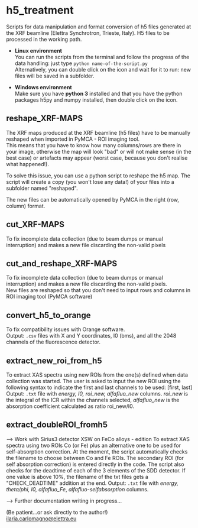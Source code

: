 # h5_treatment
Scripts for data manipulation and format conversion of h5 files generated at the XRF beamline (Elettra Synchrotron, Trieste, Italy).
H5 files to be processed in the working path.

- **Linux environment**  
You can run the scripts from the terminal and follow the progress of the data handling: just type ```python name-of-the-script.py```  
Alternatively, you can double click on the icon and wait for it to run: new files will be saved in a subfolder.

- **Windows environment**  
Make sure you have **python 3** installed and that you have the python packages h5py and numpy installed, then double click on the icon.

## reshape_XRF-MAPS 
The XRF maps produced at the XRF beamline (h5 files) have to be manually reshaped when imported in PyMCA - ROI imaging tool.  
This means that you have to know how many columns/rows are there in your image, otherwise the map will look "bad" or will not make sense (in the best case) or artefacts may appear (worst case, because you don't realise what happened!).  

To solve this issue, you can use a python script to reshape the h5 map. The script will create a copy (you won't lose any data!) of your files into a subfolder named "reshaped".

The new files can be automatically opened by PyMCA in the right (row, column) format.

## cut_XRF-MAPS
To fix incomplete data collection (due to beam dumps or manual interruption) and makes a new file discarding the non-valid pixels

## cut_and_reshape_XRF-MAPS
To fix incomplete data collection (due to beam dumps or manual interruption) and makes a new file discarding the non-valid pixels.  
New files are reshaped so that you don't need to input rows and columns in ROI imaging tool (PyMCA software)

## convert_h5_to_orange
To fix compatibility issues with Orange software.  
Output: ```.csv``` files with X and Y coordinates, I0 (bms), and all the 2048 channels of the fluorescence detector.

## extract_new_roi_from_h5
To extract XAS spectra using new ROIs from the one(s) defined when data collection was started. The user is asked to input the new ROI using the following syntax to indicate the first and last channels to be used: [first, last]
Output: ```.txt``` file with _energy, I0, roi_new, alfafluo_new_ columns. _roi_new_ is the integral of the ICR within the channels selected, _alfafluo_new_ is the absorption coefficient calculated as ratio roi_new/I0.

## extract_doubleROI_fromh5
--> Work with Sirius3 detector
XSW on FeCo alloys - edition
To extract XAS spectra using two ROIs Co (or Fe) plus an alternative one to be used for self-absorption correction. 
At the moment, the script automatically checks the filename to choose between Co and Fe ROIs. The secondary ROI (for self absorption correction) is entered directly in the code.
The script also checks for the deadtime of each of the 3 elements of the SDD detector. If one value is above 10%, the filename of the txt files gets a "CHECK_DEADTIME" addition at the end.
Output: ```.txt``` file with _energy, theta/phi, I0, alfafluo_Fe_, _alfafluo-selfabsorption_ columns.

--> Further documentation writing in progress...

(Be patient...or ask directly to the author!)  
ilaria.carlomagno@elettra.eu
